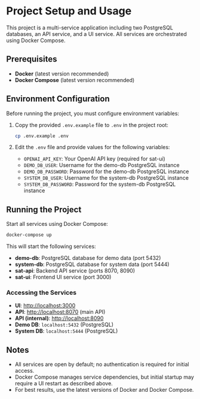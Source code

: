 # Project Setup and Usage

This project is a multi-service application including two PostgreSQL databases, an API service, and a UI service. All services are orchestrated using Docker Compose.

## Prerequisites

- **Docker** (latest version recommended)
- **Docker Compose** (latest version recommended)

## Environment Configuration

Before running the project, you must configure environment variables:

1. Copy the provided `.env.example` file to `.env` in the project root:
   ```bash
   cp .env.example .env
   ```
2. Edit the `.env` file and provide values for the following variables:

   - `OPENAI_API_KEY`: Your OpenAI API key (required for sat-ui)
   - `DEMO_DB_USER`: Username for the demo-db PostgreSQL instance
   - `DEMO_DB_PASSWORD`: Password for the demo-db PostgreSQL instance
   - `SYSTEM_DB_USER`: Username for the system-db PostgreSQL instance
   - `SYSTEM_DB_PASSWORD`: Password for the system-db PostgreSQL instance

## Running the Project

Start all services using Docker Compose:

```bash
docker-compose up
```

This will start the following services:
- **demo-db**: PostgreSQL database for demo data (port 5432)
- **system-db**: PostgreSQL database for system data (port 5444)
- **sat-api**: Backend API service (ports 8070, 8090)
- **sat-ui**: Frontend UI service (port 3000)

### Accessing the Services

- **UI**: [http://localhost:3000](http://localhost:3000)
- **API**: [http://localhost:8070](http://localhost:8070) (main API)
- **API (internal)**: [http://localhost:8090](http://localhost:8090)
- **Demo DB**: `localhost:5432` (PostgreSQL)
- **System DB**: `localhost:5444` (PostgreSQL)


## Notes

- All services are open by default; no authentication is required for initial access.
- Docker Compose manages service dependencies, but initial startup may require a UI restart as described above.
- For best results, use the latest versions of Docker and Docker Compose.
